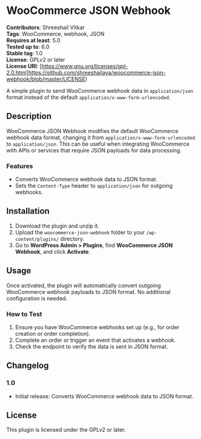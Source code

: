 # WooCommerce JSON Webhook

**Contributors**: Shreeshail Vitkar  
**Tags**: WooCommerce, webhook, JSON  
**Requires at least**: 5.0  
**Tested up to**: 6.0  
**Stable tag**: 1.0  
**License**: GPLv2 or later  
**License URI**: [https://www.gnu.org/licenses/gpl-2.0.html]https://github.com/shreeshailaya/woocommerce-json-webhook/blob/master/LICENSE)  

A simple plugin to send WooCommerce webhook data in `application/json` format instead of the default `application/x-www-form-urlencoded`.

## Description

WooCommerce JSON Webhook modifies the default WooCommerce webhook data format, changing it from `application/x-www-form-urlencoded` to `application/json`. This can be useful when integrating WooCommerce with APIs or services that require JSON payloads for data processing.

### Features
- Converts WooCommerce webhook data to JSON format.
- Sets the `Content-Type` header to `application/json` for outgoing webhooks.

## Installation

1. Download the plugin and unzip it.
2. Upload the `woocommerce-json-webhook` folder to your `/wp-content/plugins/` directory.
3. Go to **WordPress Admin > Plugins**, find **WooCommerce JSON Webhook**, and click **Activate**.

## Usage

Once activated, the plugin will automatically convert outgoing WooCommerce webhook payloads to JSON format. No additional configuration is needed.

### How to Test
1. Ensure you have WooCommerce webhooks set up (e.g., for order creation or order completion).
2. Complete an order or trigger an event that activates a webhook.
3. Check the endpoint to verify the data is sent in JSON format.

## Changelog

### 1.0
- Initial release: Converts WooCommerce webhook data to JSON format.

## License

This plugin is licensed under the GPLv2 or later.
